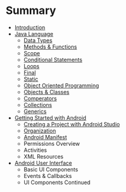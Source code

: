 # Summary

* [Introduction](README.md)
* [Java Language](java_language/java_language.md)
   * [Data Types](java_language/datatypes.md)
   * [Methods & Functions](java_language/methods_&_functions.md)
   * [Scope](java_language/scope.md)
   * [Conditional Statements](java_language/conditional_statements.md)
   * [Loops](java_language/loops.md)
   * [Final](java_language/final_&_static.md)
   * [Static](java_language/static.md)
   * [Object Oriented Programming](java_language/object_oriented_programming.md)
   * [Objects & Classes](java_language/objects_&_classes.md)
   * [Comperators](java_language/comperators.md)
   * [Collections](java_language/collections.md)
   * [Generics](java_language/generics.md)
* [Getting Started with Android](getting_started/gettingstartedwithandroid.md)
   * [Creating a Project with Android Studio](getting_started/creating_a_project_with_android_studio.md)
   * [Organization](getting_started/organization.md)
   * [Android Manifest](getting_started/android_manifest.md)
   * Permissions Overview
   * Activities
   * XML Resources
* [Android User Interface](android_ui/androiduser_interface.md)
   * Basic UI Components
   * Events & Callbacks
   * UI Components Continued

